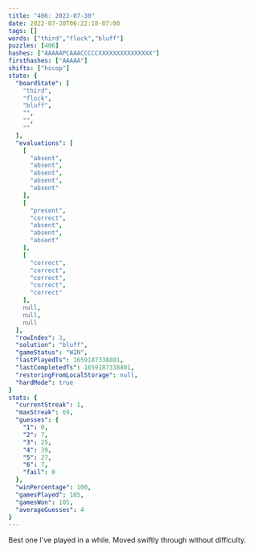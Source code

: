 ```yaml
---
title: "406: 2022-07-30"
date: 2022-07-30T06:22:18-07:00
tags: []
words: ["third","flock","bluff"]
puzzles: [406]
hashes: ["AAAAAPCAAACCCCCXXXXXXXXXXXXXXX"]
firsthashes: ["AAAAA"]
shifts: ["hscop"]
state: {
  "boardState": [
    "third",
    "flock",
    "bluff",
    "",
    "",
    ""
  ],
  "evaluations": [
    [
      "absent",
      "absent",
      "absent",
      "absent",
      "absent"
    ],
    [
      "present",
      "correct",
      "absent",
      "absent",
      "absent"
    ],
    [
      "correct",
      "correct",
      "correct",
      "correct",
      "correct"
    ],
    null,
    null,
    null
  ],
  "rowIndex": 3,
  "solution": "bluff",
  "gameStatus": "WIN",
  "lastPlayedTs": 1659187338801,
  "lastCompletedTs": 1659187338801,
  "restoringFromLocalStorage": null,
  "hardMode": true
}
stats: {
  "currentStreak": 1,
  "maxStreak": 69,
  "guesses": {
    "1": 0,
    "2": 7,
    "3": 25,
    "4": 39,
    "5": 27,
    "6": 7,
    "fail": 0
  },
  "winPercentage": 100,
  "gamesPlayed": 105,
  "gamesWon": 105,
  "averageGuesses": 4
}
---
```


<!-- more -->
Best one I've played in a while. Moved swiftly through without difficulty. 
